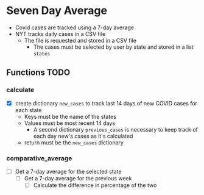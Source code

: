 # Seven Day Average
- Covid cases are tracked using a 7-day average
- NYT tracks daily cases in a CSV file
    - The file is requested and stored in a CSV file
        - The cases must be selected by user by state and stored in a list `states`

## Functions TODO
### calculate
- [x] create dictionary `new_cases` to track last 14 days of new COVID cases for each state
    - Keys must be the name of the states
    - Values must be most recent 14 days 
        - A second dictionary `previous_cases` is necessary to keep track of each day new's cases as it's calculated
    - return must be the `new_cases` dictionary

### comparative_average
- [ ] Get a 7-day average for the selected state
    - [ ] Get a 7-day average for the previous week
        - [ ] Calculate the difference in percentage of the two
